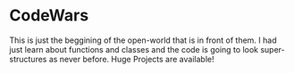 # CodeWars
This is just the beggining of the open-world
that is in front of them. I had just learn
about functions and classes and the code is
going to look super-structures as never before.
Huge Projects are available! 